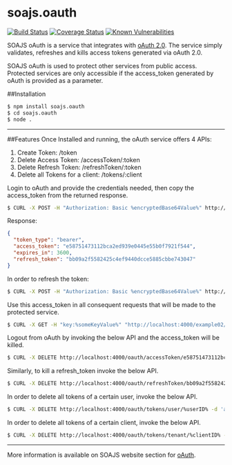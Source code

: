 # soajs.oauth
[![Build Status](https://travis-ci.org/soajs/soajs.oauth.svg?branch=master)](https://travis-ci.org/soajs/soajs.oauth)
[![Coverage Status](https://coveralls.io/repos/soajs/soajs.oauth/badge.png)](https://coveralls.io/r/soajs/soajs.oauth)
[![Known Vulnerabilities](https://snyk.io/test/github/soajs/soajs.oauth/badge.svg)](https://snyk.io/test/github/soajs/soajs.oauth)

SOAJS oAuth is a service that integrates with [oAuth 2.0](http://www.oauth.org).
The service simply validates, refreshes and kills access tokens generated via oAuth 2.0.

SOAJS oAuth is used to protect other services from public access.
Protected services are only accessible if the access_token generated by oAuth is provided as a parameter.


##Installation

```sh
$ npm install soajs.oauth
$ cd soajs.oauth
$ node .
```

---

##Features
Once Installed and running, the oAuth service offers 4 APIs:

1. Create Token: /token
2. Delete Access Token: /accessToken/:token
3. Delete Refresh Token: /refreshToken/:token
4. Delete all Tokens for a client: /tokens/:client

Login to oAuth and provide the credentials needed, then copy the access_token from the returned response.<br>
```bash
$ CURL -X POST -H "Authorization: Basic %encryptedBase64Value%" http://localhost:4000/oauth/token -d 'username=oauthuser&password=oauthpass&grant_type=password'
```

Response:
```json
{
  "token_type": "bearer",
  "access_token": "e58751473112bca2ed939e0445e55b0f7921f544",
  "expires_in": 3600,
  "refresh_token": "bb09a2f5582425c4ef9440dcce5885cbbe743047"
}
```

In order to refresh the token:
```bash
$ CURL -X POST -H "Authorization: Basic %encryptedBase64Value%" http://localhost:4000/oauth/token -d 'grant_type=refresh_token&refresh_token=bb09a2f5582425c4ef9440dcce5885cbbe743047'
```

Use this access_token in all consequent requests that will be made to the protected service.
```bash
$ CURL -X GET -H "key:%someKeyValue%" "http://localhost:4000/example02/buildName?firstName=John&lastName=Smith&access_token=e58751473112bca2ed939e0445e55b0f7921f544"
```

Logout from oAuth by invoking the below API and the access_token will be killed.
```bash
$ CURL -X DELETE http://localhost:4000/oauth/accessToken/e58751473112bca2ed939e0445e55b0f7921f544 -d 'access_token=e58751473112bca2ed939e0445e55b0f7921f544'
```

Similarly, to kill a refresh_token invoke the below API.
```bash
$ CURL -X DELETE http://localhost:4000/oauth/refreshToken/bb09a2f5582425c4ef9440dcce5885cbbe743047 -d 'access_token=e58751473112bca2ed939e0445e55b0f7921f544'
```

In order to delete all tokens of a certain user, invoke the below API.
```bash
$ CURL -X DELETE http://localhost:4000/oauth/tokens/user/%userID% -d 'access_token=e58751473112bca2ed939e0445e55b0f7921f544'
```

In order to delete all tokens of a certain client, invoke the below API.
```bash
$ CURL -X DELETE http://localhost:4000/oauth/tokens/tenant/%clientID% -d 'access_token=e58751473112bca2ed939e0445e55b0f7921f544'
```

---

More information is available on SOAJS website section for [oAuth](http://www.soajs.org/#/documentation/services/oauth).
